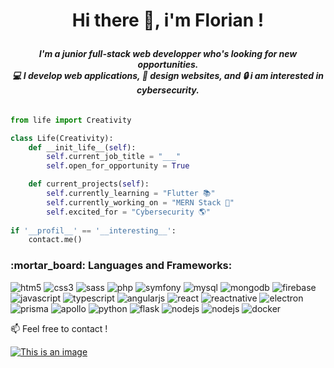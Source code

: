 # <p align="center">Hi there 👋, i'm Florian !</p >

###### <p align="center"> __I'm a junior full-stack web developper who's looking for new opportunities. <br />:computer: I develop web applications, :art: design websites, and :lock: i am interested in cybersecurity.__</p >
###### <p align="center"></p>
```python
from life import Creativity

class Life(Creativity):
    def __init_life__(self):
        self.current_job_title = "___"
        self.open_for_opportunity = True

    def current_projects(self):
        self.currently_learning = "Flutter 📚"
        self.currently_working_on = "MERN Stack 🌱"
        self.excited_for = "Cybersecurity 🌎"
 
if '__profil__' == '__interesting__':
    contact.me()
```




<h3 align="left">:mortar_board: Languages and Frameworks:</h3>
<p align="left">
<img src="https://img.shields.io/badge/HTML5-E34F26?style=for-the-badge&logo=html5&logoColor=white" alt="htm5"/>
<img src="https://img.shields.io/badge/CSS3-1572B6?style=for-the-badge&logo=css3&logoColor=white" alt="css3" /> 
<img src="https://img.shields.io/badge/Sass-CC6699?style=for-the-badge&logo=sass&logoColor=white" alt="sass" /> 
<img src="https://img.shields.io/badge/PHP-777BB4?style=for-the-badge&logo=php&logoColor=white" alt="php"/>
<img src="https://img.shields.io/badge/Symfony-000000?style=for-the-badge&logo=Symfony&logoColor=white" alt="symfony"/>
<img src="https://img.shields.io/badge/MySQL-005C84?style=for-the-badge&logo=mysql&logoColor=white" alt="mysql"/>
<img src="https://img.shields.io/badge/MongoDB-4EA94B?style=for-the-badge&logo=mongodb&logoColor=white" alt="mongodb"/>
<img src="https://img.shields.io/badge/firebase-ffca28?style=for-the-badge&logo=firebase&logoColor=black" alt="firebase"/>
<img src="https://img.shields.io/badge/JavaScript-323330?style=for-the-badge&logo=javascript&logoColor=F7DF1E" alt="javascript"/>
<img src="https://img.shields.io/badge/TypeScript-007ACC?style=for-the-badge&logo=typescript&logoColor=white" alt="typescript"/>
<img src="https://img.shields.io/badge/AngularJS-E23237?style=for-the-badge&logo=angularjs&logoColor=white" alt="angularjs"/>
<img src="https://img.shields.io/badge/React-20232A?style=for-the-badge&logo=react&logoColor=61DAFB" alt="react"/>
<img src="https://img.shields.io/badge/React_Native-20232A?style=for-the-badge&logo=react&logoColor=61DAFB" alt="reactnative"/>
<img src="https://img.shields.io/badge/Electron-2B2E3A?style=for-the-badge&logo=electron&logoColor=9FEAF9" alt="electron"/>
<img src="https://img.shields.io/badge/Prisma-3982CE?style=for-the-badge&logo=Prisma&logoColor=white" alt="prisma"/>
<img src="https://img.shields.io/badge/Apollo%20GraphQL-311C87?&style=for-the-badge&logo=Apollo%20GraphQL&logoColor=white" alt="apollo"/>
<img src="https://img.shields.io/badge/Python-FFD43B?style=for-the-badge&logo=python&logoColor=blue" alt="python"/>
<img src="https://img.shields.io/badge/Flask-000000?style=for-the-badge&logo=flask&logoColor=white" alt="flask"/>
<img src="https://img.shields.io/badge/Node.js-339933?style=for-the-badge&logo=nodedotjs&logoColor=white" alt="nodejs"/>
<img src="https://img.shields.io/badge/Express.js-000000?style=for-the-badge&logo=express&logoColor=white" alt="nodejs"/>
<img src="https://img.shields.io/badge/Docker-2CA5E0?style=for-the-badge&logo=docker&logoColor=white" alt="docker"/>
</p>

📫 Feel free to contact !

<a href='https://www.linkedin.com/in/florianhooghordel/'>![This is an image](https://img.shields.io/badge/LinkedIn-0077B5?style=for-the-badge&logo=linkedin&logoColor=white)</a>


<!---
VliegendeHollander/VliegendeHollander is a ✨ special ✨ repository because its `README.md` (this file) appears on your GitHub profile.
You can click the Preview link to take a look at your changes.
--->
